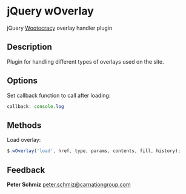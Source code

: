 jQuery wOverlay
================

jQuery [Wootocracy](http://wootocracy.com) overlay handler plugin

Description
-----------

Plugin for handling different types of overlays used on the site.

Options
-------

Set callback function to call after loading:

```javascript
callback: console.log
```

Methods
-------

Load overlay:

```javascript
$.wOverlay('load', href, type, params, contents, fill, history);
```

Feedback
--------

**Peter Schmiz**
<peter.schmiz@carnationgroup.com>